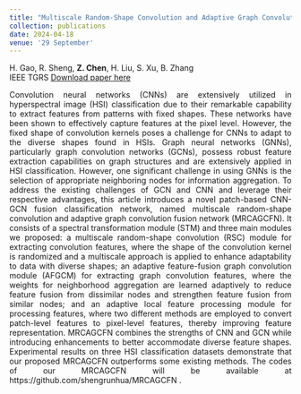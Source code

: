 ```yaml
---
title: "Multiscale Random-Shape Convolution and Adaptive Graph Convolution Fusion Network for Hyperspectral Image Classification"
collection: publications
date: 2024-04-18
venue: '29 September'
---
```

H. Gao, R. Sheng, **Z. Chen**, H. Liu, S. Xu, B. Zhang <br>
IEEE TGRS
[Download paper here](https://ieeexplore.ieee.org/abstract/document/10504929)

<div style="text-align: justify;">
Convolution neural networks (CNNs) are extensively utilized in hyperspectral image (HSI) classification due to their remarkable capability to extract features from patterns with fixed shapes. These networks have been shown to effectively capture features at the pixel level. However, the fixed shape of convolution kernels poses a challenge for CNNs to adapt to the diverse shapes found in HSIs. Graph neural networks (GNNs), particularly graph convolution networks (GCNs), possess robust feature extraction capabilities on graph structures and are extensively applied in HSI classification. However, one significant challenge in using GNNs is the selection of appropriate neighboring nodes for information aggregation. To address the existing challenges of GCN and CNN and leverage their respective advantages, this article introduces a novel patch-based CNN-GCN fusion classification network, named multiscale random-shape convolution and adaptive graph convolution fusion network (MRCAGCFN). It consists of a spectral transformation module (STM) and three main modules we proposed: a multiscale random-shape convolution (RSC) module for extracting convolution features, where the shape of the convolution kernel is randomized and a multiscale approach is applied to enhance adaptability to data with diverse shapes; an adaptive feature-fusion graph convolution module (AFGCM) for extracting graph convolution features, where the weights for neighborhood aggregation are learned adaptively to reduce feature fusion from dissimilar nodes and strengthen feature fusion from similar nodes; and an adaptive local feature processing module for processing features, where two different methods are employed to convert patch-level features to pixel-level features, thereby improving feature representation. MRCAGCFN combines the strengths of CNN and GCN while introducing enhancements to better accommodate diverse feature shapes. Experimental results on three HSI classification datasets demonstrate that our proposed MRCAGCFN outperforms some existing methods. The codes of our MRCAGCFN will be available at https://github.com/shengrunhua/MRCAGCFN .
</div>
